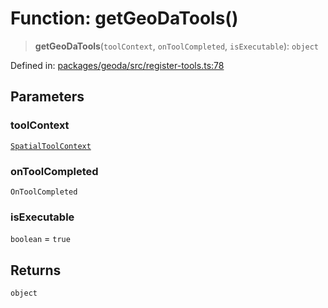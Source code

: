 # Function: getGeoDaTools()

> **getGeoDaTools**(`toolContext`, `onToolCompleted`, `isExecutable`): `object`

Defined in: [packages/geoda/src/register-tools.ts:78](https://github.com/GeoDaCenter/openassistant/blob/2c7e2a603db0fcbd6603996e5ea15006191c5f7f/packages/geoda/src/register-tools.ts#L78)

## Parameters

### toolContext

[`SpatialToolContext`](../type-aliases/SpatialToolContext.md)

### onToolCompleted

`OnToolCompleted`

### isExecutable

`boolean` = `true`

## Returns

`object`
